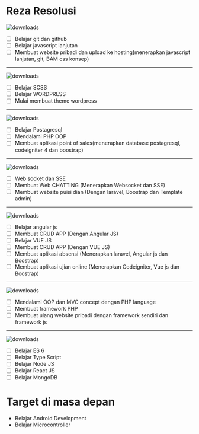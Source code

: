 # Reza Resolusi
![downloads](https://img.shields.io/badge/Target%202%20Bulan%20Kedepan-Sedang%20Berjalan-brightgreen)
- [ ] Belajar git dan github
- [ ] Belajar javascript lanjutan
- [ ] Membuat website pribadi dan upload ke hosting(menerapkan javascript lanjutan, git, BAM css konsep)
----
![downloads](https://img.shields.io/badge/Target%20Berikutnya-Menunggu-brightgreen)
- [ ] Belajar SCSS
- [ ] Belajar WORDPRESS
- [ ] Mulai membuat theme wordpress
----
![downloads](https://img.shields.io/badge/Target%20Berikutnya-Menunggu-brightgreen)
- [ ] Belajar Postagresql
- [ ] Mendalami PHP OOP
- [ ] Membuat aplikasi point of sales(menerapkan database postagresql, codeigniter 4 dan boostrap)
----
![downloads](https://img.shields.io/badge/Target%20Berikutnya-Menunggu-brightgreen)
- [ ] Web socket dan SSE
- [ ] Membuat Web CHATTING (Menerapkan Websocket dan SSE)
- [ ] Membuat website puisi dian (Dengan laravel, Boostrap dan Template admin)
----
![downloads](https://img.shields.io/badge/Target%20Berikutnya-Menunggu-brightgreen)
- [ ] Belajar angular js
- [ ] Membuat CRUD APP (Dengan Angular JS)
- [ ] Belajar VUE JS
- [ ] Membuat CRUD APP (Dengan VUE JS)
- [ ] Membuat aplikasi absensi (Menerapkan laravel, Angular js dan Boostrap)
- [ ] Membuat aplikasi ujian online (Menerapkan Codeigniter, Vue js dan Boostrap)
----
![downloads](https://img.shields.io/badge/Target%20Berikutnya-Menunggu-brightgreen)
- [ ] Mendalami OOP dan MVC concept dengan PHP language
- [ ] Membuat framework PHP
- [ ] Membuat ulang website pribadi dengan framework sendiri dan framework js
----
![downloads](https://img.shields.io/badge/Target%20Berikutnya-Menunggu-brightgreen)
- [ ] Belajar ES 6
- [ ] Belajar Type Script
- [ ] Belajar Node JS
- [ ] Belajar React JS
- [ ] Belajar MongoDB

# Target di masa depan
- Belajar Android Development
- Belajar Microcontroller
